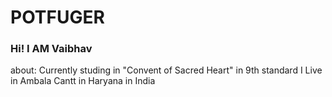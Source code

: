 # POTFUGER
### Hi! I AM Vaibhav 
about: Currently studing in "Convent of Sacred Heart" in 9th standard
I Live in Ambala Cantt in Haryana in India
